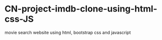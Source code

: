 # CN-project-imdb-clone-using-html-css-JS
movie search website using html, bootstrap css and javascript 
